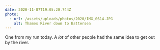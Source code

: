 ```yaml
---
date: 2020-11-07T19:05:20.744Z
photo:
  - url: /assets/uploads/photos/2020/IMG_0614.JPG
    alt: Thames River down to Battersea
---
```

One from my run today. A _lot_ of other people had the same idea to get out by the river.
